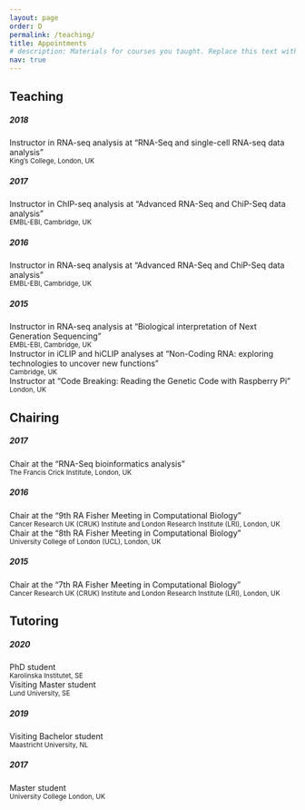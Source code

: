 ```yaml
---
layout: page
order: D
permalink: /teaching/
title: Appointments
# description: Materials for courses you taught. Replace this text with your description.
nav: true
---
```


## Teaching
<div class="appointments">
<h5 class="event">2018</h5>
Instructor in RNA-seq analysis at “RNA-Seq and single-cell RNA-seq data analysis”<br>
<small>King’s College, London, UK</small>
<h5 class="event">2017</h5>
Instructor in ChIP-seq analysis at “Advanced RNA-Seq and ChiP-Seq data analysis”<br>
<small>EMBL-EBI, Cambridge, UK</small>
<h5 class="event">2016</h5>
Instructor in RNA-seq analysis at “Advanced RNA-Seq and ChiP-Seq data analysis”<br>
<small>EMBL-EBI, Cambridge, UK</small>
<h5 class="event">2015</h5>
Instructor in RNA-seq analysis at “Biological interpretation of Next Generation Sequencing”<br>
<small>EMBL-EBI, Cambridge, UK</small><br>
Instructor in iCLIP and hiCLIP analyses at “Non-Coding RNA: exploring technologies to uncover new functions”<br>
<small>Cambridge, UK</small><br>
Instructor at “Code Breaking: Reading the Genetic Code with Raspberry Pi”<br>
<small>London, UK</small>
</div>

## Chairing
<div class="appointments">
<h5 class="event">2017</h5>
Chair at the “RNA-Seq bioinformatics analysis”<br>
<small>The Francis Crick Institute, London, UK</small>
<h5 class="event">2016</h5>
Chair at the “9th RA Fisher Meeting in Computational Biology”<br>
<small>Cancer Research UK (CRUK) Institute and London Research Institute (LRI), London, UK</small><br>
Chair at the “8th RA Fisher Meeting in Computational Biology”<br>
<small>University College of London (UCL), London, UK</small>
<h5 class="event">2015</h5>
Chair at the “7th RA Fisher Meeting in Computational Biology”<br>
<small>Cancer Research UK (CRUK) Institute and London Research Institute (LRI), London, UK</small>
</div>

## Tutoring
<div class="appointments">
<h5 class="event">2020</h5>
PhD student<br>
<small>Karolinska Institutet, SE</small><br>
Visiting Master student<br>
<small>Lund University, SE</small>
<h5 class="event">2019</h5>
Visiting Bachelor student<br>
<small>Maastricht University, NL</small>
<h5 class="event">2017</h5>
Master student<br>
<small>University College London, UK</small>
</div>

